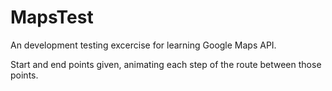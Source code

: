 # MapsTest

An development testing excercise for learning Google Maps API.

Start and end points given, animating each step of the route between those points.